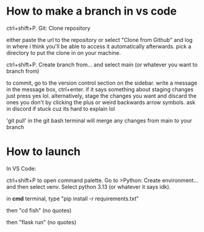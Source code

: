 # How to make a branch in vs code

ctrl+shift+P. Git: Clone repository

either paste the url to the repository or select "Clone from Github" and log in where i think you'll be able to access it automatically afterwards. pick a directory to put the clone in on your machine.

ctrl+shift+P. Create branch from... and select main (or whatever you want to branch from)

to commit, go to the version control section on the sidebar. write a message in the message box, ctrl+enter. if it says something about staging changes just press yes lol. alternatively, stage the changes you want and discard the ones you don't by clicking the plus or weird backwards arrow symbols. ask in discord if stuck cuz its hard to explain lol

'git pull' in the git bash terminal will merge any changes from main to your branch

# How to launch

In VS Code:

ctrl+shift+P to open command palette. Go to >Python: Create environment... and then select venv. Select python 3.13 (or whatever it says idk).

in **cmd** terminal, type "pip install -r requirements.txt"

then "cd fish" (no quotes)

then "flask run" (no quotes)
